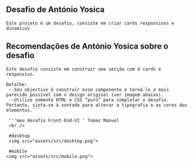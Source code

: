 ## Desafio de António Yosica 
 ```Este projeto é um desafio, consiste em criar cards responsivos e dinamicos```
 
 ## Recomendações de António Yosica sobre o desafio
```D#3 - Secção de quatro cards responsivo
Este desafio consiste em construir uma secção com 4 cards e responsivo.

Detalhe:
 --Seu objectivo é construir esse componente e torná-lo o mais parecido possível com o design original (ver imagem abaixo).
 --Utilize somente HTML e CSS “puro” para completar o desafio. Portanto, sinta-se à vontade para alterar a tipografia e as cores dos elementos.```

 '''meu desafio Front-End-UI ' Tomas Manuel
 <br />

 #desktop
 <img src="assets/src/desktop.png">

 #mobile
<img src="assets/src/mobile.png">